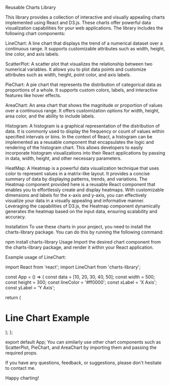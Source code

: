 Reusable Charts Library

This library provides a collection of interactive and visually appealing charts implemented using React and D3.js. These charts offer powerful data visualization capabilities for your web applications. The library includes the following chart components:

LineChart: A line chart that displays the trend of a numerical dataset over a continuous range. It supports customizable attributes such as width, height, line color, and axis labels.

ScatterPlot: A scatter plot that visualizes the relationship between two numerical variables. It allows you to plot data points and customize attributes such as width, height, point color, and axis labels.

PieChart: A pie chart that represents the distribution of categorical data as proportions of a whole. It supports custom colors, labels, and interactive features like hover effects.

AreaChart: An area chart that shows the magnitude or proportion of values over a continuous range. It offers customization options for width, height, area color, and the ability to include labels.

Histogram: A histogram is a graphical representation of the distribution of data. It is commonly used to display the frequency or count of values within specified intervals or bins. In the context of React, a histogram can be implemented as a reusable component that encapsulates the logic and rendering of the histogram chart. This allows developers to easily incorporate histogram visualizations into their React applications by passing in data, width, height, and other necessary parameters. 

HeatMap: A Heatmap is a powerful data visualization technique that uses color to represent values in a matrix-like layout. It provides a concise summary of data by displaying patterns, trends, and variations. The Heatmap component provided here is a reusable React component that enables you to effortlessly create and display heatmaps. With customizable dimensions and labels for the x-axis and y-axis, you can effectively visualize your data in a visually appealing and informative manner. Leveraging the capabilities of D3.js, the Heatmap component dynamically generates the heatmap based on the input data, ensuring scalability and accuracy.

Installation
To use these charts in your project, you need to install the charts-library package. You can do this by running the following command:


npm install charts-library
Usage
Import the desired chart component from the charts-library package, and render it within your React application.

Example usage of LineChart:


import React from 'react';
import LineChart from 'charts-library';

const App = () => {
  const data = [10, 20, 30, 40, 50];
  const width = 500;
  const height = 300;
  const lineColor = '#ff0000';
  const xLabel = 'X Axis';
  const yLabel = 'Y Axis';

  return (
    <div>
      <h1>Line Chart Example</h1>
      <LineChart
        data={data}
        width={width}
        height={height}
        lineColor={lineColor}
        xLabel={xLabel}
        yLabel={yLabel}
      />
    </div>
  );
};

export default App;
You can similarly use other chart components such as ScatterPlot, PieChart, and AreaChart by importing them and passing the required props.


If you have any questions, feedback, or suggestions, please don't hesitate to contact me.

Happy charting!